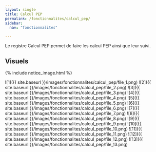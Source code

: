 ```yaml
---
layout: single
title: Calcul PEP 
permalink: /fonctionnalites/calcul_pep/
sidebar:
  nav: "fonctionnalites"

---
```

Le registre Calcul PEP permet de faire les calcul PEP ainsi que leur suivi.

## Visuels

{% include notice_image.html %}

![1]({{ site.baseurl }}/images/fonctionnalites/calcul_pep/file_1.png)
![2]({{ site.baseurl }}/images/fonctionnalites/calcul_pep/file_2.png)
![3]({{ site.baseurl }}/images/fonctionnalites/calcul_pep/file_3.png)
![4]({{ site.baseurl }}/images/fonctionnalites/calcul_pep/file_4.png)
![5]({{ site.baseurl }}/images/fonctionnalites/calcul_pep/file_5.png)
![6]({{ site.baseurl }}/images/fonctionnalites/calcul_pep/file_6.png)
![7]({{ site.baseurl }}/images/fonctionnalites/calcul_pep/file_7.png)
![8]({{ site.baseurl }}/images/fonctionnalites/calcul_pep/file_8.png)
![9]({{ site.baseurl }}/images/fonctionnalites/calcul_pep/file_9.png)
![10]({{ site.baseurl }}/images/fonctionnalites/calcul_pep/file_10.png)
![11]({{ site.baseurl }}/images/fonctionnalites/calcul_pep/file_11.png)
![12]({{ site.baseurl }}/images/fonctionnalites/calcul_pep/file_12.png)
![13]({{ site.baseurl }}/images/fonctionnalites/calcul_pep/file_13.png)
